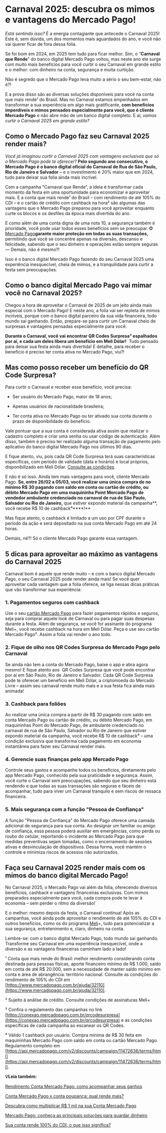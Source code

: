# Carnaval 2025: descubra os mimos e vantagens do Mercado Pago!

*Está sentindo isso?* É a energia contagiante que antecede o Carnaval 2025! Este é, sem dúvida, um dos momentos mais aguardados do ano, e você não vai querer ficar de fora dessa folia.

Se foi bom em 2024, em 2025 tem tudo para ficar melhor. Sim, o “**Carnaval que Rende**” do banco digital Mercado Pago voltou, mas neste ano ele surge com muito mais benefícios para você curtir o seu Carnaval em grande estilo e o melhor: com dinheiro na conta, segurança e muita curtição.

Não é segredo que o Mercado Pago leva muito a sério o seu bem-estar, não é?!

E a prova disso são as diversas soluções disponíveis para você na conta que mais rende¹ do Brasil. Mas no Carnaval estamos empenhados em transformar a sua experiência em algo mais gratificante, **com benefícios imperdíveis e mimos pensados especialmente para você, que é cliente Mercado Pago** e não abre mão de um banco digital completo. E aí, *vamos curtir o Carnaval 2025 em grande estilo?*

## **Como o Mercado Pago faz seu Carnaval 2025 render mais?**

*Você já imaginou curtir o Carnaval 2025 com vantagens exclusivas que só o Mercado Pago pode te oferecer?* **Pelo segundo ano consecutivo, o Mercado Pago é o banco digital oficial do Carnaval de Rua de São Paulo, Rio de Janeiro e Salvador** – e o investimento é 20% maior que em 2024, tudo para deixar sua folia ainda mais incrível.

Com a campanha “Carnaval que Rende”, a ideia é transformar cada momento da festa em uma oportunidade para economizar e aproveitar mais. E a conta que mais rende¹ do Brasil – com rendimento de até 105% do CDI – e o cartão de crédito com cashback na hora² são algumas das vantagens que o Mercado Pago preparou para você aproveitar enquanto curte os blocos e os desfiles da época mais divertida do ano.

E como além de uma conta digna de uma nota 10, a segurança também é prioridade, você pode usar todos esses benefícios sem se preocupar. **O** [Mercado Pago](https://meubolso.mercadopago.com.br/selecao-mercado-pago-foi-convocada)**garante maior proteção em todas as suas transações,** permitindo que você se concentre apenas na diversão, descanso e felicidade, sabendo que o seu dinheiro e operações estão sempre seguras — Demais, não é mesmo?!

Isso é o banco digital Mercado Pago fazendo do seu Carnaval 2025 uma experiência inesquecível, cheia de mimos, e a tranquilidade para curtir a festa sem preocupações.

## **Como o banco digital Mercado Pago vai mimar você no Carnaval 2025?**

Chegou a hora de aproveitar o Carnaval de 2025 de um jeito ainda mais especial com o Mercado Pago! E neste ano, a folia vai ser repleta de mimos incríveis, porque com o banco digital parceiro da sua vida financeira, todo mundo sai ganhando. Então, prepare-se para curtir um Carnaval cheio de surpresas e vantagens pensadas especialmente para você.

**Durante o Carnaval, você vai encontrar QR Codes Surpresa³ espalhados por aí, e cada um deles libera um benefício em Meli Dólar!**  Tudo pensado para deixar sua festa ainda mais divertida! E detalhe, para receber o benefício é preciso ter conta ativa no Mercado Pago, viu?!

## **Mas como posso receber um benefício do QR Code Surpresa?**

Para curtir o Carnaval e receber esse benefício, você precisa:

- Ser usuário do Mercado Pago, maior de 18 anos;

- Apenas usuários de nacionalidade brasileira;

- Ter conta ativa no Mercado Pago ou ter ativado sua conta durante o prazo de disponibilidade do benefício. 

Vale pontuar que a sua conta é considerada ativa assim que realizar o cadastro completo e criar uma senha ou usar código de autenticação. Além disso, também é preciso ter realizado alguma transação de pagamento pelo aplicativo do banco digital Mercado Pago nos últimos 90 dias.

E fique atento, viu, pois cada QR Code Surpresa terá suas características específicas, com período de validade (data e horário) e local próprios, disponibilizado em Meli Dólar. [Consulte as condições](https://conexao.mercadopago.com.br/qrcodesurpresa).

E não é só isso. Ainda tem mais vantagens para você, cliente Mercado Pago. **Se, entre 26/02 a 05/03, você realizar uma única compra de no mínimo R$ 30 pagando com saldo em conta ou cartão de crédito, ou débito Mercado Pago em uma maquininha Point Mercado Pago de vendedor ambulante credenciado no carnaval de rua de São Paulo, Salvador ou Rio de Janeiro,** que estiver expondo material da campanha**, você recebe R$ 10 de cashback⁴****!**

Mas fique atento, o cashback é limitado a um uso por CPF durante o período da ação e será depositado na sua conta Mercado Pago em até 24 horas.

Demais, né?! Só o cliente Mercado Pago garante essa vantagem.

## **5 dicas para aproveitar ao máximo as vantagens do Carnaval 2025**

Carnaval bom é aquele que rende muito – e com o banco digital Mercado Pago, o seu Carnaval 2025 pode render ainda mais! Se você quer aproveitar cada vantagem que a folia oferece, se liga nessas dicas práticas que vão transformar sua experiência:

### **1. Pagamentos seguros com cashback**

Use o seu [cartão Mercado Pago](https://meubolso.mercadopago.com.br/aproveite-o-carnaval-com-cartao-mercado-pago-e-cashback) para fazer pagamentos rápidos e seguros, seja para comprar aquele look de Carnaval ou para pagar suas despesas durante a festa. Além de segurança, se você for assinante do programa Meli+, você recebe cashback na hora em Meli Dólar. Peça e use seu cartão Mercado Pago². Assim a folia vai render o ano todo.

### **2. Fique de olho nos QR Codes Surpresa do Mercado Pago pelo Carnaval**

Se ainda não tem a conta do Mercado Pago, baixe o app e abra agora mesmo! E fique atento aos  QR Codes Surpresa que você pode encontrar por aí em São Paulo, Rio de Janeiro e Salvador. Cada QR Code Surpresa pode te oferecer um benefício em Meli Dólar, a criptomoeda do Mercado Livre – assim seu carnaval rende muito mais e a sua festa fica ainda mais animada!

### **3.** **Cashback para foliões**

Ao realizar uma única compra a partir de R$ 30 pagando com saldo em conta Mercado Pago ou cartão de crédito, ou débito Mercado Pago, em maquininhas Point do Mercado Pago, de ambulante credenciado no carnaval de rua de São Paulo, Salvador ou Rio de Janeiro que estiver expondo material da campanha, você recebe R$ 10 de cashback⁴ – uma condição exclusiva que transforma cada pagamento em economia instantânea para fazer seu Carnaval render mais.

### **4.** **Gerencie suas finanças pelo app Mercado Pago**

Controle seus gastos e acompanhe todos os benefícios, diretamente pelo app Mercado Pago, conhecido pela sua praticidade e segurança. Assim, você curte o Carnaval sem preocupações, sabendo que seu dinheiro está rendendo e que todas as suas transações são seguras e fáceis de acompanhar, tudo para viver um Carnaval tranquilo e sem riscos de ressaca financeira.

### **5.** **Mais segurança com a função "Pessoa de Confiança"**

A função "Pessoa de Confiança" do Mercado Pago oferece uma camada adicional de segurança para sua conta. Ao designar um familiar ou amigo de confiança, essa pessoa poderá auxiliar em emergências, como perda ou roubo do celular, reportando o incidente ao Mercado Pago para que medidas preventivas sejam tomadas, como o encerramento de sessões ativas e desvinculação de dispositivos. Dessa forma, você mantém o controle e minimiza riscos de acessos não autorizados.

## **Faça seu Carnaval 2025 render mais com os mimos do banco digital Mercado Pago!**

No Carnaval 2025, o Mercado Pago vai além da folia, oferecendo diversos benefícios, cashback e vantagens financeiras exclusivas. Com mimos preparados especialmente para você, cada compra pode te levar à economia – sem perder o ritmo da diversão!

E o melhor: mesmo depois da festa, o Carnaval continua! Após as campanhas, você ainda pode aproveitar o rendimento de até 105% do CDI e outros benefícios, como os do programa [Meli](https://meubolso.mercadopago.com.br/conheca-o-novo-meli-mais-mercado-pago-mercado-livre)+, tudo para potencializar a sua segurança, entretenimento e, claro, dinheiro na conta.

Lembre-se: com o banco digital Mercado Pago, todo mundo sai ganhando. Transforme seu Carnaval em uma experiência inesquecível, onde a diversão e as vantagens financeiras caminham lado a lado!

¹ Conta que mais rende do Brasil: melhor rendimento considerando conta destinada para pessoas físicas, aporte financeiro mínimo de R$ 1.000, saldo em conta de até R$ 20.000, sem a necessidade de manter saldo mínimo em conta e área de abrangência: território nacional. Consulte as condições do rendimento de 105% do CDI em [https://www.mercadopago.com.br/ajuda/32110](https://www.mercadopago.com.br/ajuda/32110).

² Sujeito à análise de crédito. Consulte condições de assinaturas Meli+

³ Confira o regulamento das campanhas no link [https://conexao.mercadopago.com.br/qrcodesurpresa](https://conexao.mercadopago.com.br/qrcodesurpresa) e as condições específicas de cada campanha ao escanear os QR Codes.

⁴ Válido 1 cashback por usuário. Compra mínima de R$ 30 feita em maquininhas Mercado Pago com saldo em conta ou cartão Mercado Pago. Regulamento completo em [https://api.mercadopago.com/v2/discounts/campaign/11472636/terms/html](https://api.mercadopago.com/v2/discounts/campaign/11472636/terms/html).

**💡Leia também:**

[Rendimento Conta Mercado Pago: como acompanhar seus ganhos](https://meubolso.mercadopago.com.br/como-verificar-o-rendimento-conta-mercado-pago)

[Conta Mercado Pago x conta poupança: qual rende mais?](https://meubolso.mercadopago.com.br/conta-mercado-pago-x-conta-poupanca-qual-rende-mais)

[Descubra como multiplicar R$ 1 mil na sua Conta Mercado Pago](https://meubolso.mercadopago.com.br/quanto-rende-1-mil-na-conta-mercado-pago)

[Mercado Pago: conheça as principais soluções para guardar dinheiro](https://meubolso.mercadopago.com.br/guardar-dinheiro-mercado-pago)

[Sua conta rende 100% do CDI, o que isso significa?](https://meubolso.mercadopago.com.br/sua-conta-rende-100-do-cdi-o-que-isso-significa)
